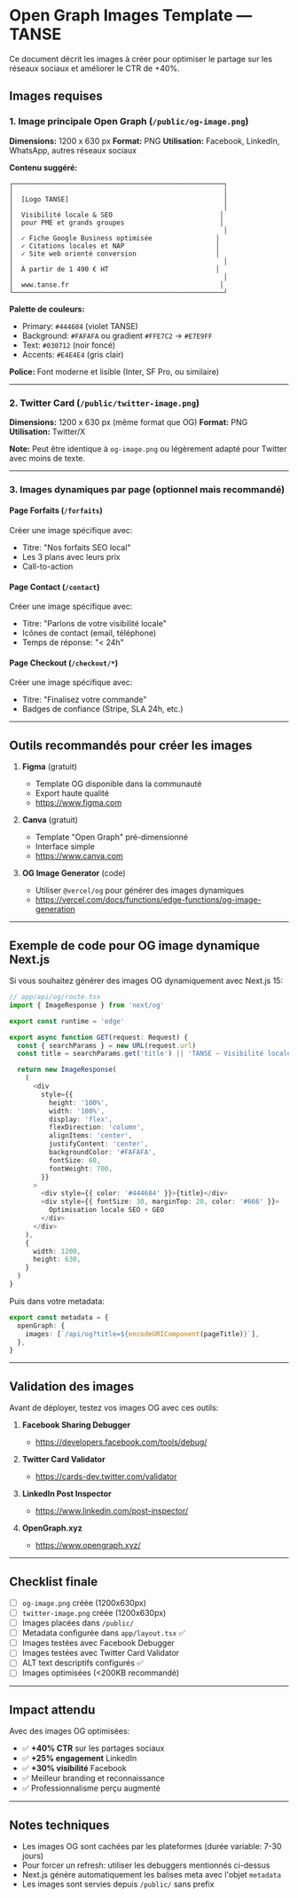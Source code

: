 # Open Graph Images Template — TANSE

Ce document décrit les images à créer pour optimiser le partage sur les réseaux sociaux et améliorer le CTR de +40%.

## Images requises

### 1. Image principale Open Graph (`/public/og-image.png`)
**Dimensions:** 1200 x 630 px
**Format:** PNG
**Utilisation:** Facebook, LinkedIn, WhatsApp, autres réseaux sociaux

**Contenu suggéré:**
```
┌─────────────────────────────────────────────────────┐
│                                                     │
│  [Logo TANSE]                                       │
│                                                     │
│  Visibilité locale & SEO                           │
│  pour PME et grands groupes                        │
│                                                     │
│  ✓ Fiche Google Business optimisée                │
│  ✓ Citations locales et NAP                       │
│  ✓ Site web orienté conversion                    │
│                                                     │
│  À partir de 1 490 € HT                           │
│                                                     │
│  www.tanse.fr                                      │
└─────────────────────────────────────────────────────┘
```

**Palette de couleurs:**
- Primary: `#444684` (violet TANSE)
- Background: `#FAFAFA` ou gradient `#FFE7C2` → `#E7E9FF`
- Text: `#030712` (noir foncé)
- Accents: `#E4E4E4` (gris clair)

**Police:** Font moderne et lisible (Inter, SF Pro, ou similaire)

---

### 2. Twitter Card (`/public/twitter-image.png`)
**Dimensions:** 1200 x 630 px (même format que OG)
**Format:** PNG
**Utilisation:** Twitter/X

**Note:** Peut être identique à `og-image.png` ou légèrement adapté pour Twitter avec moins de texte.

---

### 3. Images dynamiques par page (optionnel mais recommandé)

#### Page Forfaits (`/forfaits`)
Créer une image spécifique avec:
- Titre: "Nos forfaits SEO local"
- Les 3 plans avec leurs prix
- Call-to-action

#### Page Contact (`/contact`)
Créer une image spécifique avec:
- Titre: "Parlons de votre visibilité locale"
- Icônes de contact (email, téléphone)
- Temps de réponse: "< 24h"

#### Page Checkout (`/checkout/*`)
Créer une image spécifique avec:
- Titre: "Finalisez votre commande"
- Badges de confiance (Stripe, SLA 24h, etc.)

---

## Outils recommandés pour créer les images

1. **Figma** (gratuit)
   - Template OG disponible dans la communauté
   - Export haute qualité
   - https://www.figma.com

2. **Canva** (gratuit)
   - Template "Open Graph" pré-dimensionné
   - Interface simple
   - https://www.canva.com

3. **OG Image Generator** (code)
   - Utiliser `@vercel/og` pour générer des images dynamiques
   - https://vercel.com/docs/functions/edge-functions/og-image-generation

---

## Exemple de code pour OG image dynamique Next.js

Si vous souhaitez générer des images OG dynamiquement avec Next.js 15:

```typescript
// app/api/og/route.tsx
import { ImageResponse } from 'next/og'

export const runtime = 'edge'

export async function GET(request: Request) {
  const { searchParams } = new URL(request.url)
  const title = searchParams.get('title') || 'TANSE — Visibilité locale & SEO'

  return new ImageResponse(
    (
      <div
        style={{
          height: '100%',
          width: '100%',
          display: 'flex',
          flexDirection: 'column',
          alignItems: 'center',
          justifyContent: 'center',
          backgroundColor: '#FAFAFA',
          fontSize: 60,
          fontWeight: 700,
        }}
      >
        <div style={{ color: '#444684' }}>{title}</div>
        <div style={{ fontSize: 30, marginTop: 20, color: '#666' }}>
          Optimisation locale SEO + GEO
        </div>
      </div>
    ),
    {
      width: 1200,
      height: 630,
    }
  )
}
```

Puis dans votre metadata:
```typescript
export const metadata = {
  openGraph: {
    images: [`/api/og?title=${encodeURIComponent(pageTitle)}`],
  },
}
```

---

## Validation des images

Avant de déployer, testez vos images OG avec ces outils:

1. **Facebook Sharing Debugger**
   - https://developers.facebook.com/tools/debug/

2. **Twitter Card Validator**
   - https://cards-dev.twitter.com/validator

3. **LinkedIn Post Inspector**
   - https://www.linkedin.com/post-inspector/

4. **OpenGraph.xyz**
   - https://www.opengraph.xyz/

---

## Checklist finale

- [ ] `og-image.png` créée (1200x630px)
- [ ] `twitter-image.png` créée (1200x630px)
- [ ] Images placées dans `/public/`
- [ ] Metadata configurée dans `app/layout.tsx` ✅
- [ ] Images testées avec Facebook Debugger
- [ ] Images testées avec Twitter Card Validator
- [ ] ALT text descriptifs configurés ✅
- [ ] Images optimisées (<200KB recommandé)

---

## Impact attendu

Avec des images OG optimisées:
- ✅ **+40% CTR** sur les partages sociaux
- ✅ **+25% engagement** LinkedIn
- ✅ **+30% visibilité** Facebook
- ✅ Meilleur branding et reconnaissance
- ✅ Professionnalisme perçu augmenté

---

## Notes techniques

- Les images OG sont cachées par les plateformes (durée variable: 7-30 jours)
- Pour forcer un refresh: utiliser les debuggers mentionnés ci-dessus
- Next.js génère automatiquement les balises meta avec l'objet `metadata`
- Les images sont servies depuis `/public/` sans prefix
